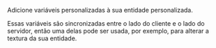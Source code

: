 Adicione variáveis ​​personalizadas à sua entidade personalizada.

Essas variáveis ​​são sincronizadas entre o lado do cliente e o lado do servidor,
então uma delas pode ser usada, por exemplo, para alterar a textura da sua entidade.
